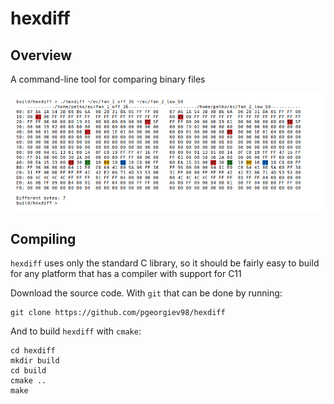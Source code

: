 # hexdiff

## Overview

A command-line tool for comparing binary files

![hexdiff screenshot](screenshots/screenshot.png?raw=true "Hexdiff screenshot")

## Compiling

`hexdiff` uses only the standard C library, so it should be fairly easy to build
for any platform that has a compiler with support for C11

Download the source code. With `git` that can be done by running:

	git clone https://github.com/pgeorgiev98/hexdiff

And to build `hexdiff` with `cmake`:

	cd hexdiff
	mkdir build
	cd build
	cmake ..
	make
